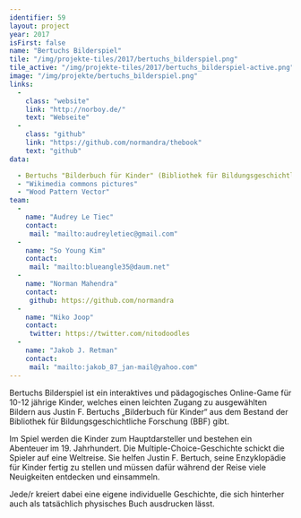 ```yaml
---
identifier: 59
layout: project
year: 2017
isFirst: false
name: "Bertuchs Bilderspiel"
tile: "/img/projekte-tiles/2017/bertuchs_bilderspiel.png"
tile_active: "/img/projekte-tiles/2017/bertuchs_bilderspiel-active.png"
image: "/img/projekte/bertuchs_bilderspiel.png"
links:
  -
    class: "website"
    link: "http://norboy.de/"
    text: "Webseite"
  -
    class: "github"
    link: "https://github.com/normandra/thebook"
    text: "github"
data:

  - Bertuchs "Bilderbuch für Kinder" (Bibliothek für Bildungsgeschichtliche Forschung)
  - "Wikimedia commons pictures"
  - "Wood Pattern Vector"
team:
  -
    name: "Audrey Le Tiec"
    contact:
     mail: "mailto:audreyletiec@gmail.com"
  -
    name: "So Young Kim"
    contact:
     mail: "mailto:blueangle35@daum.net"
  -
    name: "Norman Mahendra"
    contact:
     github: https://github.com/normandra
  -
    name: "Niko Joop"
    contact:
     twitter: https://twitter.com/nitodoodles
  -
    name: "Jakob J. Retman"
    contact:
     mail: "mailto:jakob_87_jan-mail@yahoo.com"
---
```


Bertuchs Bilderspiel ist ein interaktives und pädagogisches Online-Game für 10-12 jährige Kinder, welches einen leichten Zugang zu ausgewählten Bildern aus Justin F. Bertuchs „Bilderbuch für Kinder“ aus dem Bestand der Bibliothek für Bildungsgeschichtliche Forschung (BBF) gibt. 

Im Spiel werden die Kinder zum Hauptdarsteller und bestehen ein Abenteuer im 19. Jahrhundert. Die Multiple-Choice-Geschichte schickt die Spieler auf eine Weltreise. Sie helfen Justin F. Bertuch, seine Enzyklopädie für Kinder fertig zu stellen und müssen dafür während der Reise viele Neuigkeiten entdecken und einsammeln.

Jede/r kreiert dabei eine eigene individuelle Geschichte, die sich hinterher auch als tatsächlich physisches Buch ausdrucken lässt. 
